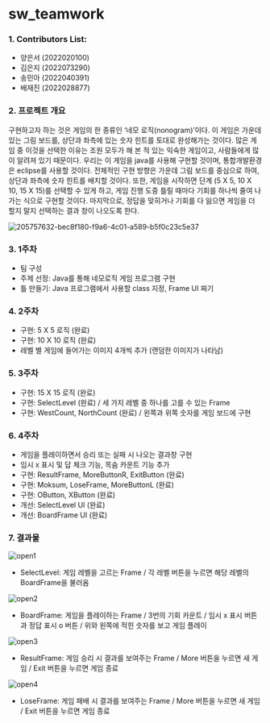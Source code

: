 # sw_teamwork
### 1. Contributors List:
- 양은서 (2022020100)
- 김은지 (2022073290)
- 송민아 (2022040391)
- 배재진 (2022028877)

### 2. 프로젝트 개요
구현하고자 하는 것은 게임의 한 종류인 ‘네모 로직(nonogram)’이다. 이 게임은 가운데 있는 그림 보드를, 상단과 좌측에 있는 숫자 힌트를 토대로 완성해가는 것이다. 많은 게임 중 이것을 선택한 이유는 조원 모두가 해 본 적 있는 익숙한 게임이고, 사람들에게 많이 알려져 있기 때문이다. 우리는 이 게임을 java를 사용해 구현할 것이며, 통합개발환경은 eclipse를 사용할 것이다. 전체적인 구현 방향은 가운데 그림 보드를 중심으로 하여, 상단과 좌측에 숫자 힌트를 배치할 것이다. 또한, 게임을 시작하면 단계 (5 X 5, 10 X 10, 15 X 15)를 선택할 수 있게 하고, 게임 진행 도중 틀릴 때마다 기회를 하나씩 줄여 나가는 식으로 구현할 것이다. 마지막으로, 정답을 맞히거나 기회를 다 잃으면 게임을 더 할지 말지 선택하는 결과 창이 나오도록 한다.

![205757632-bec8f180-f9a6-4c01-a589-b5f0c23c5e37](https://user-images.githubusercontent.com/115619689/205757846-26ca8bdb-4ae3-435f-91b5-7a7517faede3.png)

### 3. 1주차
- 팀 구성
- 주제 선정: Java를 통해 네모로직 게임 프로그램 구현
- 틀 만들기: Java 프로그램에서 사용할 class 지정, Frame UI 짜기

### 4. 2주차
- 구현: 5 X 5 로직 (완료)
- 구현: 10 X 10 로직 (완료)
- 레벨 별 게임에 들어가는 이미지 4개씩 추가 (랜덤한 이미지가 나타남)

### 5. 3주차
- 구현: 15 X 15 로직 (완료)
- 구현: SelectLevel (완료) / 세 가지 레벨 중 하나를 고를 수 있는 Frame
- 구현: WestCount, NorthCount (완료) /  왼쪽과 위쪽 숫자를 게임 보드에 구현

### 6. 4주차
- 게임을 플레이하면서 승리 또는 실패 시 나오는 결과창 구현
- 임시 x 표시 및 답 체크 기능, 목숨 카운트 기능 추가
- 구현: ResultFrame, MoreButtonR, ExitButton (완료)
- 구현: Moksum, LoseFrame, MoreButtonL (완료)
- 구현: OButton, XButton (완료)
- 개선: SelectLevel UI (완료)
- 개선: BoardFrame UI (완료)

### 7. 결과물
![open1](https://user-images.githubusercontent.com/115148838/207522221-b6380021-b42a-4961-94ef-6ec27c186453.png)

- SelectLevel:
게임 레벨을 고르는 Frame /
각 레벨 버튼을 누르면 해당 레벨의 BoardFrame을 불러옴

![open2](https://user-images.githubusercontent.com/115148838/207522298-d439a1d5-41a8-4112-8355-1aef4acba18f.png)

- BoardFrame:
게임을 플레이하는 Frame /
3번의 기회 카운트 /
임시 x 표시 버튼과 정답 표시 o 버튼 /
위와 왼쪽에 적힌 숫자를 보고 게임 플레이

![open3](https://user-images.githubusercontent.com/115148838/207522336-154e2881-5435-47a3-a088-0c21647b14ce.png)

- ResultFrame:
게임 승리 시 결과를 보여주는 Frame /
More 버튼을 누르면 새 게임 /
Exit 버튼을 누르면 게임 종료

![open4](https://user-images.githubusercontent.com/115148838/207522373-19f27f87-c3a3-484e-bb62-6d738b64bef7.png)

-	LoseFrame:
게임 패배 시 결과를 보여주는 Frame /
More 버튼을 누르면 새 게임 /
Exit 버튼을 누르면 게임 종료
